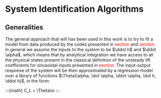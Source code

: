 # System Identification Algorithms

## Generalities

The general approach that will has been used in this work is to try to fit a model from data produced by the codes presented in <span style="color: red;">section</span> and <span style="color: red;">section</span>. In general we assume the inputs to the system to be $\ddot h$ and $\ddot \alpha$, which means that by analytical integration we have access to all the physical states present in the classical definition of the unsteady lift coefficients for sinusoidal inputs presented in <span style="color: red;">section</span>. The input-output response of the system will be then approximated by a regression model over a library of functions $\Theta(\alpha, \dot \alpha, \ddot \alpha, \dot h, \ddot h)$, in the form:

:::{math}
	C_L = \Theta\xi
:::  
